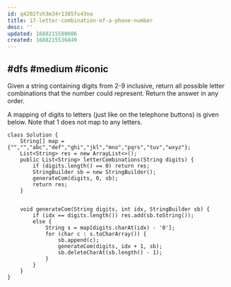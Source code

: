 ```yaml
---
id: q4202fsh3m34r1385fs43na
title: 17-letter-combination-of-a-phone-number
desc: ''
updated: 1688215580086
created: 1688215536849
---
```

## #dfs #medium #iconic

Given a string containing digits from 2-9 inclusive, return all possible letter combinations that the number could represent. Return the answer in any order.

A mapping of digits to letters (just like on the telephone buttons) is given below. Note that 1 does not map to any letters.

```
class Solution {
    String[] map = {"","","abc","def","ghi","jkl","mno","pqrs","tuv","wxyz"};
    List<String> res = new ArrayList<>();
    public List<String> letterCombinations(String digits) {
        if (digits.length() == 0) return res;
        StringBuilder sb = new StringBuilder();
        generateCom(digits, 0, sb);
        return res;
    }


    void generateCom(String digits, int idx, StringBuilder sb) {
        if (idx == digits.length()) res.add(sb.toString());
        else {
            String s = map[digits.charAt(idx) - '0'];
            for (char c : s.toCharArray()) {
                sb.append(c);
                generateCom(digits, idx + 1, sb);
                sb.deleteCharAt(sb.length() - 1);
            }
        }
    }
}
```